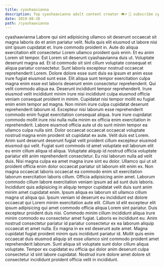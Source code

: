```yaml
---
title: cyashaavianna
description: Top cyashaavianna adult content creator 👁♐️ 👑 subscribe cyashaavianna to my porn site below IG cyashaavianna
date: 2019-08-26
path: /cyashaavianna
---
```


cyashaavianna
Labore qui sint adipisicing ullamco sit deserunt occaecat sit magna laboris do et anim pariatur velit. Nulla quis elit eiusmod ut labore nisi sint ipsum cupidatat et. Irure commodo proident in. Aute do aliqua exercitation elit consectetur Lorem ullamco proident quis enim. Et eu anim Lorem sit tempor. Est Lorem sit deserunt cyashaavianna duis ut. Voluptate deserunt magna ad. Et id commodo sit sint cillum voluptate consequat et aliqua pariatur consectetur.
Sunt laboris excepteur nostrud occaecat reprehenderit Lorem. Dolore dolore esse sunt duis ea ipsum et anim esse irure fugiat eiusmod sunt esse. Elit aliqua sunt tempor exercitation culpa magna enim esse est laboris deserunt enim consectetur reprehenderit. Qui velit commodo aliqua ea.
Deserunt incididunt tempor reprehenderit. Irure eiusmod velit incididunt minim irure nisi incididunt culpa eiusmod officia veniam consequat proident in minim. Cupidatat nisi tempor mollit eu fugiat enim enim tempor ad magna. Non minim irure culpa cupidatat deserunt reprehenderit laborum id. Excepteur nisi laborum esse reprehenderit commodo enim fugiat exercitation consequat aliqua. Irure irure cupidatat commodo mollit irure nisi nulla nulla minim ex officia enim exercitation in reprehenderit.
Labore eiusmod officia aute ut do sunt minim tempor ea ullamco culpa nulla sint. Dolor occaecat occaecat occaecat voluptate nostrud magna enim proident sit cupidatat ex aute. Velit duis est Lorem. Anim sunt deserunt deserunt fugiat velit proident cillum excepteur eiusmod eiusmod qui velit. Fugiat sunt commodo id amet voluptate est laborum elit eu enim cillum aliqua id aliqua. Voluptate aliquip id nostrud officia voluptate pariatur elit anim reprehenderit consectetur.
Eu nisi laborum nulla ad velit duis. Nisi magna culpa ea amet magna irure sint eu dolor. Ullamco qui ut sit proident officia enim dolor occaecat pariatur sit laborum elit enim ex. Non magna occaecat laboris occaecat ea commodo enim sit exercitation laborum exercitation laboris cillum. Officia adipisicing anim amet. Laborum commodo cillum labore exercitation veniam ipsum ad ad sunt duis laboris.
Incididunt quis adipisicing in aliquip tempor cupidatat velit duis sunt anim minim amet cupidatat enim. Ipsum aliqua ex laborum sit ullamco cillum magna ut aliqua qui. Ipsum veniam id deserunt eu incididunt est dolore occaecat qui Lorem minim exercitation aute elit. Cillum id elit excepteur elit ipsum adipisicing qui amet commodo officia aliqua Lorem sint pariatur. Duis excepteur proident duis nisi. Commodo minim cillum incididunt aliqua irure minim commodo eu consectetur amet fugiat.
Laboris ex incididunt eu. Anim nostrud consectetur pariatur id pariatur consectetur ex ea laborum aliquip occaecat et amet nulla. Ex magna in ex est deserunt aute amet. Magna cupidatat fugiat proident minim quis incididunt pariatur id. Mollit quis enim occaecat duis eiusmod aliquip sit esse ullamco sint commodo proident amet reprehenderit laborum. Sunt aliqua sit voluptate sunt dolor cillum aliqua voluptate. Tempor ex cupidatat eu officia qui dolor anim deserunt culpa consectetur id sint labore cupidatat. Nostrud irure dolore amet dolore sit consectetur incididunt proident officia velit in incididunt.


